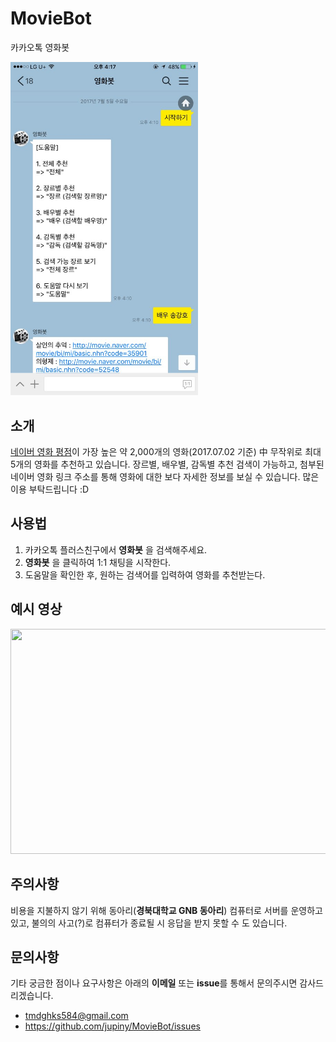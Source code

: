 # MovieBot
카카오톡 영화봇

<img src="./img/example.jpeg" width="300">

## 소개

[네이버 영화 평점](http://movie.naver.com/movie/sdb/rank/rmovie.nhn?sel=pnt&date=20170702)이 가장 높은 약 2,000개의 영화(2017.07.02 기준) 中 무작위로 최대 5개의 영화를 추천하고 있습니다.
장르별, 배우별, 감독별 추천 검색이 가능하고, 첨부된 네이버 영화 링크 주소를 통해 영화에 대한 보다 자세한 정보를 보실 수 있습니다.
많은 이용 부탁드립니다 :D

## 사용법
1. 카카오톡 플러스친구에서 **영화봇** 을 검색해주세요.
2. **영화봇** 을 클릭하여 1:1 채팅을 시작한다.
3. 도움말을 확인한 후, 원하는 검색어를 입력하여 영화를 추천받는다.

## 예시 영상

<a href="https://www.youtube.com/watch?v=tGqNzNno5O4"><img src="https://img.youtube.com/vi/tGqNzNno5O4/0.jpg" width="640" height="360" target="_blank"></a>

## 주의사항
비용을 지불하지 않기 위해 동아리(**경북대학교 GNB 동아리**) 컴퓨터로 서버를 운영하고 있고, 불의의 사고(?)로 컴퓨터가 종료될 시 응답을 받지 못할 수 도 있습니다.

## 문의사항
기타 궁금한 점이나 요구사항은 아래의 **이메일** 또는 **issue**를 통해서 문의주시면 감사드리겠습니다.

- tmdghks584@gmail.com
- https://github.com/jupiny/MovieBot/issues